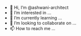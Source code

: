 - 👋 Hi, I’m @ashwani-architect
- 👀 I’m interested in ...
- 🌱 I’m currently learning ...
- 💞️ I’m looking to collaborate on ...
- 📫 How to reach me ...

<!---
ashwani-architect/ashwani-architect is a ✨ special ✨ repository because its `README.md` (this file) appears on your GitHub profile.
You can click the Preview link to take a look at your changes.
--->
